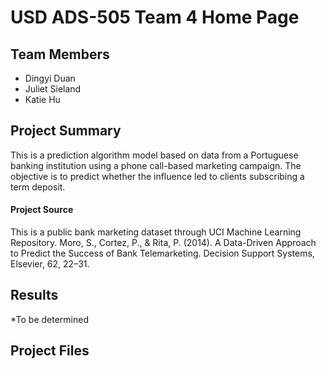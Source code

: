 # USD ADS-505 Team 4 Home Page

## Team Members
- Dingyi Duan
- Juliet Sieland
- Katie Hu

## Project Summary
This is a prediction algorithm model based on data from a Portuguese banking institution using a phone call-based marketing campaign. The objective is to predict whether the influence led to clients subscribing a term deposit. 

#### Project Source
This is a public bank marketing dataset through UCI Machine Learning Repository. 
Moro, S., Cortez, P., &amp; Rita, P. (2014). A Data-Driven Approach to Predict the Success of Bank Telemarketing. Decision Support Systems, Elsevier, 62, 22–31. 

## Results
*To be determined

## Project Files
